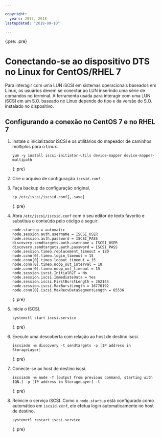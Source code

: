 ```yaml
---

copyright:
  years: 2017, 2018
lastupdated: "2018-09-10"

---
```

{:pre: .pre}

# Conectando-se ao dispositivo DTS no Linux for CentOS/RHEL 7

Para interagir com uma LUN iSCSI em sistemas operacionais baseados em Linux, os usuários devem se conectar ao LUN inserindo uma série de comandos no terminal. A ferramenta usada para interagir com uma LUN iSCSI em um S.O. baseado no Linux depende do tipo e da versão do S.O. instalado no dispositivo.

## Configurando a conexão no CentOS 7 e no RHEL 7

1. Instale o inicializador iSCSI e os utilitários do mapeador de caminhos múltiplos para o Linux.
   ```
   yum -y install iscsi-initiator-utils device-mapper device-mapper-multipath
   ```
   {: pre}

2. Crie o arquivo de configuração  ` iscsid.conf ` .

3. Faça backup da configuração original.
   ```
   cp /etc/iscsi/iscsid.conf{,.save}
   ```
   {: pre}

4. Abra `/etc/iscsi/iscsid.conf` com o seu editor de texto favorito e substitua o conteúdo pelo código a seguir:
   ```
   node.startup = automatic
   node.session.auth.username = ISCSI_USER
   node.session.auth.password = ISCSI_PASS
   discovery.sendtargets.auth.username = ISCSI_USER
   discovery.sendtargets.auth.password = ISCSI_PASS
   node.session.timeo.replacement_timeout = 120
   node.conn[0].timeo.login_timeout = 15
   node.conn[0].timeo.logout_timeout = 15
   node.conn[0].timeo.noop_out_interval = 10
   node.conn[0].timeo.noop_out_timeout = 15
   node.session.iscsi.InitialR2T = No
   node.session.iscsi.ImmediateData = Yes
   node.session.iscsi.FirstBurstLength = 262144
   node.session.iscsi.MaxBurstLength = 16776192
   node.conn[0].iscsi.MaxRecvDataSegmentLength = 65536
   ```
   {: pre}

5. Inicie o iSCSI.<br/>
   ```
   systemctl start iscsi.service
   ```
   {: pre}

6. Execute uma descoberta com relação ao host de destino iscsi.<br/>
   ```
   iscsiadm -m discovery -t sendtargets -p [IP address in StorageLayer]
   ```
   {: pre}

7. Conecte-se ao host de destino iscsi.<br/>
   ```
   iscsiadm -m node -T [output from previous command, starting with IQN.] -p [IP address in StorageLayer] -l
   ```
   {: pre}

8. Reinicie o serviço iSCSI. Como o `node.startup` está configurado como automático em `iscsid.conf`, ele efetua login automaticamente no host de destino.<br/>
   ```
   systemctl restart iscsi.service
   ```
   {: pre}
